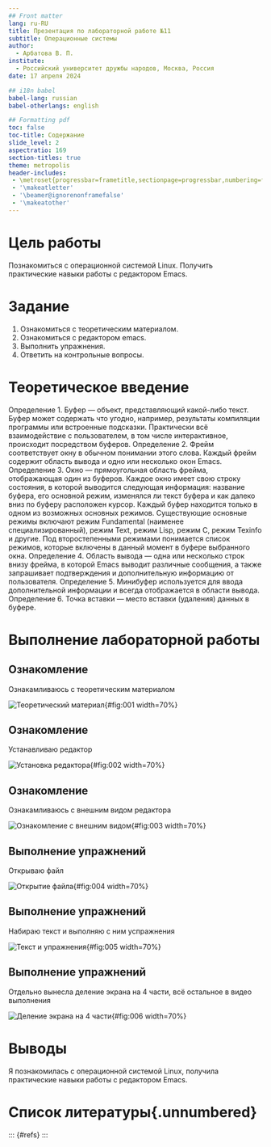 ```yaml
---
## Front matter
lang: ru-RU
title: Презентация по лабораторной работе №11
subtitle: Операционные системы
author:
  - Арбатова В. П.
institute:
  - Российский университет дружбы народов, Москва, Россия
date: 17 апреля 2024

## i18n babel
babel-lang: russian
babel-otherlangs: english

## Formatting pdf
toc: false
toc-title: Содержание
slide_level: 2
aspectratio: 169
section-titles: true
theme: metropolis
header-includes:
 - \metroset{progressbar=frametitle,sectionpage=progressbar,numbering=fraction}
 - '\makeatletter'
 - '\beamer@ignorenonframefalse'
 - '\makeatother'
---
```


# Цель работы

Познакомиться с операционной системой Linux. Получить практические навыки работы с редактором Emacs.

# Задание

1. Ознакомиться с теоретическим материалом.
2. Ознакомиться с редактором emacs.
3. Выполнить упражнения.
4. Ответить на контрольные вопросы.

# Теоретическое введение

Определение 1. Буфер — объект, представляющий какой-либо текст.
Буфер может содержать что угодно, например, результаты компиляции программы
или встроенные подсказки. Практически всё взаимодействие с пользователем, в том
числе интерактивное, происходит посредством буферов.
Определение 2. Фрейм соответствует окну в обычном понимании этого слова. Каждый
фрейм содержит область вывода и одно или несколько окон Emacs.
Определение 3. Окно — прямоугольная область фрейма, отображающая один из буферов.
Каждое окно имеет свою строку состояния, в которой выводится следующая информация: название буфера, его основной режим, изменялся ли текст буфера и как далеко вниз
по буферу расположен курсор. Каждый буфер находится только в одном из возможных
основных режимов. Существующие основные режимы включают режим Fundamental
(наименее специализированный), режим Text, режим Lisp, режим С, режим Texinfo
и другие. Под второстепенными режимами понимается список режимов, которые включены в данный момент в буфере выбранного окна.
Определение 4. Область вывода — одна или несколько строк внизу фрейма, в которой
Emacs выводит различные сообщения, а также запрашивает подтверждения и дополнительную информацию от пользователя.
Определение 5. Минибуфер используется для ввода дополнительной информации и всегда отображается в области вывода.
Определение 6. Точка вставки — место вставки (удаления) данных в буфере.

# Выполнение лабораторной работы

## Ознакомление

Ознакамливаюсь с теоретическим материалом

![Теоретический материал](image/1.jpg){#fig:001 width=70%}

## Ознакомление

Устанавливаю редактор

![Установка редактора](image/2.jpg){#fig:002 width=70%}

## Ознакомление

Ознакамливаюсь с внешним видом редактора

![Ознакомление с внешним видом](image/3.jpg){#fig:003 width=70%}

## Выполнение упражнений

Открываю файл

![Открытие файла](image/4.jpg){#fig:004 width=70%}

## Выполнение упражнений

Набираю текст и выполняю с ним успражнения

![Текст и упражнения](image/5.jpg){#fig:005 width=70%}

## Выполнение упражнений

Отдельно вынесла деление экрана на 4 части, всё остальное в видео выполнения

![Деление экрана на 4 части](image/6.jpg){#fig:006 width=70%}

# Выводы

Я познакомилась с операционной системой Linux, получила практические навыки работы с редактором Emacs.

# Список литературы{.unnumbered}

::: {#refs}
:::

